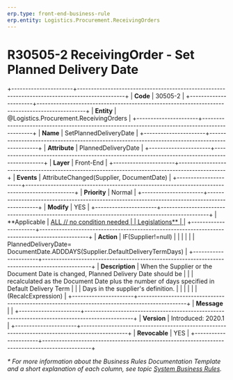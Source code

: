 ```yaml
---
erp.type: front-end-business-rule
erp.entity: Logistics.Procurement.ReceivingOrders
---
```


# R30505-2 ReceivingOrder - Set Planned Delivery Date
+----------------------+-----------------------------------------------------------------------------------------------+
| **Code**             | 30505-2                                                                                       |
+----------------------+-----------------------------------------------------------------------------------------------+
| **Entity**           | @Logistics.Procurement.ReceivingOrders                                                        |
+----------------------+-----------------------------------------------------------------------------------------------+
| **Name**             | SetPlannedDeliveryDate                                                                        |
+----------------------+-----------------------------------------------------------------------------------------------+
| **Attribute**        | PlannedDeliveryDate                                                                           |
+----------------------+-----------------------------------------------------------------------------------------------+
| **Layer**            | Front-End                                                                                     |
+----------------------+-----------------------------------------------------------------------------------------------+
| **Events**           | AttributeChanged(Supplier, DocumentDate)                                                      |
+----------------------+-----------------------------------------------------------------------------------------------+
| **Priority**         | Normal                                                                                        |
+----------------------+-----------------------------------------------------------------------------------------------+
| **Modify**           | YES                                                                                           |
+----------------------+-----------------------------------------------------------------------------------------------+
| **Applicable         | [ALL // no condition needed                                                                   |
| Legislations**       | ](xref:applicable-legislations)                                                               |
+----------------------+-----------------------------------------------------------------------------------------------+
| **Action**           | IF(Supplier!=null)                                                                            |
|                      |                                                                                               |
|                      | PlannedDeliveryDate= DocumentDate.ADDDAYS(Supplier.DefaultDeliveryTermDays)                   |
+----------------------+-----------------------------------------------------------------------------------------------+
| **Description**      | When the Supplier or the Document Date is changed, Planned Delivery Date should be            |
|                      | recalculated as the Document Date plus the number of days specified in Default Delivery Term  |
|                      | Days in the supplier\'s definition.                                                           |
|                      |                                                                                               |
|                      | (RecalcExpression)                                                                            |
+----------------------+-----------------------------------------------------------------------------------------------+
| **Message**          |                                                                                               |
+----------------------+-----------------------------------------------------------------------------------------------+
| **Version**          | Introduced: 2020.1                                                                            |
+----------------------+-----------------------------------------------------------------------------------------------+
| **Revocable**        | YES                                                                                           |
+----------------------+-----------------------------------------------------------------------------------------------+

*\* For more information about the Business Rules Documentation Template and a short explanation of each column, see
topic [System Business Rules](../templates/template-description-system-business-rules.md).*
